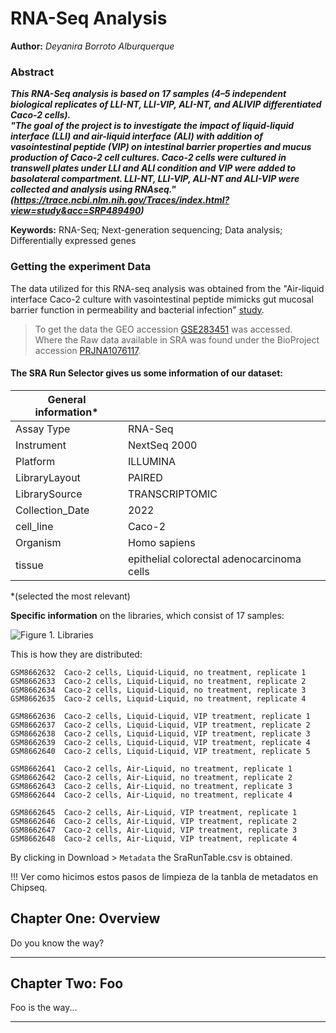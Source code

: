 RNA-Seq Analysis
==============
**Author:** *Deyanira Borroto Alburquerque*

### Abstract
***This RNA-Seq analysis is based on 17 samples (4–5 independent biological replicates of LLI-NT, LLI-VIP, ALI-NT, and ALIVIP differentiated Caco-2 cells).***\
***"The goal of the project is to investigate the impact of liquid-liquid interface (LLI) and air-liquid interface (ALI) with addition of vasointestinal peptide (VIP) on intestinal barrier properties and mucus production of Caco-2 cell cultures. Caco-2 cells were cultured in transwell plates under LLI and ALI condition and VIP were added to basolateral compartment. LLI-NT, LLI-VIP, ALI-NT and ALI-VIP were collected and analysis using RNAseq." (https://trace.ncbi.nlm.nih.gov/Traces/index.html?view=study&acc=SRP489490)***  

**Keywords:** RNA-Seq; Next-generation sequencing; Data analysis; Differentially expressed genes


### Getting the experiment Data
The data utilized for this RNA-seq analysis was obtained from the "Air-liquid interface Caco-2 culture with vasointestinal peptide mimicks gut mucosal barrier function in permeability and bacterial infection" [study](https://pubmed.ncbi.nlm.nih.gov/39714032/). 

> To get the data the GEO accession [GSE283451](https://www.ncbi.nlm.nih.gov/geo/query/acc.cgi?acc=GSE283451) was accessed.\
Where the Raw data available in SRA was found under the BioProject accession [PRJNA1076117](https://www.ncbi.nlm.nih.gov/Traces/study/?acc=PRJNA1076117&o=acc_s%3Aa).

#### The SRA Run Selector gives us some information of our dataset:

|General information*||
| --- | --- |
|Assay Type|RNA-Seq|
|Instrument|NextSeq 2000|
|Platform|ILLUMINA|
|LibraryLayout|PAIRED|
|LibrarySource|TRANSCRIPTOMIC|
|Collection_Date|2022|
|cell_line|Caco-2|
|Organism|Homo sapiens|
|tissue|epithelial colorectal adenocarcinoma cells|
*(selected the most relevant)

**Specific information** on the libraries, which consist of 17 samples:

![Figure 1. Libraries](/images/samples.png)

This is how they are distributed:
```
GSM8662632	Caco-2 cells, Liquid-Liquid, no treatment, replicate 1
GSM8662633	Caco-2 cells, Liquid-Liquid, no treatment, replicate 2
GSM8662634	Caco-2 cells, Liquid-Liquid, no treatment, replicate 3
GSM8662635	Caco-2 cells, Liquid-Liquid, no treatment, replicate 4

GSM8662636	Caco-2 cells, Liquid-Liquid, VIP treatment, replicate 1
GSM8662637	Caco-2 cells, Liquid-Liquid, VIP treatment, replicate 2
GSM8662638	Caco-2 cells, Liquid-Liquid, VIP treatment, replicate 3
GSM8662639	Caco-2 cells, Liquid-Liquid, VIP treatment, replicate 4
GSM8662640	Caco-2 cells, Liquid-Liquid, VIP treatment, replicate 5

GSM8662641	Caco-2 cells, Air-Liquid, no treatment, replicate 1
GSM8662642	Caco-2 cells, Air-Liquid, no treatment, replicate 2
GSM8662643	Caco-2 cells, Air-Liquid, no treatment, replicate 3
GSM8662644	Caco-2 cells, Air-Liquid, no treatment, replicate 4

GSM8662645	Caco-2 cells, Air-Liquid, VIP treatment, replicate 1
GSM8662646	Caco-2 cells, Air-Liquid, VIP treatment, replicate 2
GSM8662647	Caco-2 cells, Air-Liquid, VIP treatment, replicate 3
GSM8662648	Caco-2 cells, Air-Liquid, VIP treatment, replicate 4
```

By clicking in Download > `Metadata` the SraRunTable.csv is obtained.

!!! Ver como hicimos estos pasos de limpieza de la tanbla de metadatos en Chipseq.

## Chapter One: Overview

Do you know the way?

---

## Chapter Two: Foo

Foo is the way...

---

